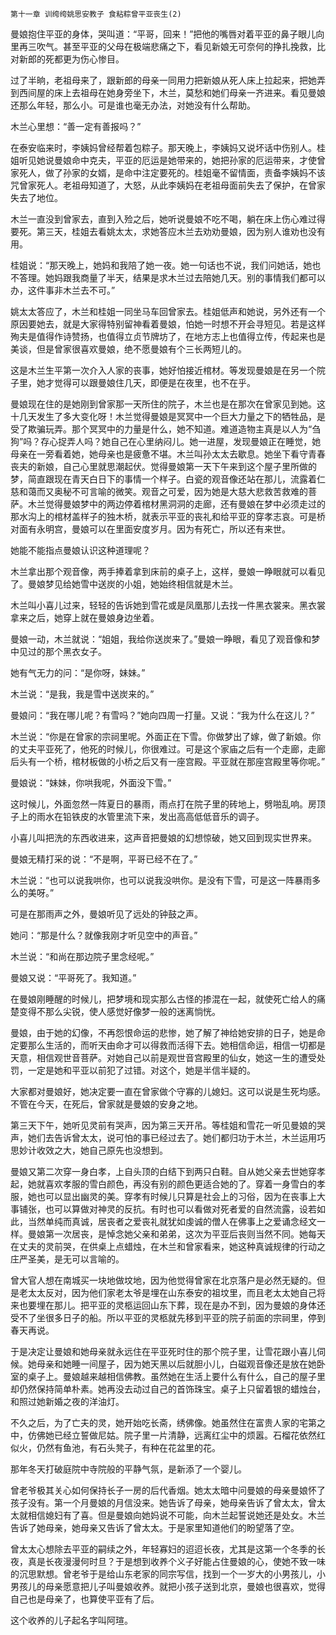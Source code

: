     第十一章 训绔绔姚思安教子 食粘粽曾平亚丧生(2) 

   曼娘抱住平亚的身体，哭叫道：“平哥，回来！”把他的嘴唇对着平亚的鼻子眼儿向里再三吹气。甚至平亚的父母在极端悲痛之下，看见新娘无可奈何的挣扎挽救，比对新郎的死都更为伤心惨目。

   过了半晌，老祖母来了，跟新郎的母亲一同用力把新娘从死人床上拉起来，把她弄到西间屋的床上去祖母在她身旁坐下，木兰，莫愁和她们母亲一齐进来。看见曼娘还那么年轻，那么小。可是谁也毫无办法，对她没有什么帮助。

   木兰心里想：“善一定有善报吗？”

   在泰安临来时，李姨妈曾经帮着包粽子。那天晚上，李姨妈又说坏话中伤别人。桂姐听见她说曼娘命中克夫，平亚的厄运是她带来的，她把孙家的厄运带来，才使曾家死人，做了孙家的女婿，是命中注定要死的。桂姐毫不留情面，责备李姨妈不该咒曾家死人。老祖母知道了，大怒，从此李姨妈在老祖母面前失去了保护，在曾家失去了地位。

   木兰一直没到曾家去，直到入殓之后，她听说曼娘不吃不喝，躺在床上伤心难过得要死。第三天，桂姐去看姚太太，求她答应木兰去劝劝曼娘，因为别人谁劝也没有用。

   桂姐说：“那天晚上，她妈和我陪了她一夜。她一句话也不说，我们问她话，她也不答理。她妈跟我商量了半天，结果是求木兰过去陪她几天。别的事情我们都可以办，这件事非木兰去不可。”

   姚太太答应了，木兰和桂姐一同坐马车回曾家去。桂姐低声和她说，另外还有一个原因要她去，就是大家得特别留神看着曼娘，怕她一时想不开会寻短见。若是这样殉夫是值得作诗赞扬，也值得立贞节牌坊了，在地方志上也值得立传，传起来也是美谈，但是曾家很喜欢曼娘，绝不愿曼娘有个三长两短儿的。

   这是木兰生平第一次介入人家的丧事，她好怕接近棺材。等发现曼娘是在另一个院子里，她才觉得可以跟曼娘住几天，即便是在夜里，也不在乎。

   曼娘现在住的是她刚到曾家那一天所住的院子，木兰也是在那次在曾家见到她。这十几天发生了多大变化呀！木兰觉得曼娘是冥冥中一个巨大力量之下的牺牲品，是受了欺骗玩弄。那个冥冥中的力量是什么，她不知道。难道造物主真是以人为“刍狗”吗？存心捉弄人吗？她自己在心里纳闷儿。她一进屋，发现曼娘正在睡觉，她母亲在一旁看着她，她母亲也是疲惫不堪。木兰叫孙太太去歇息。她坐下看守青春丧夫的新娘，自己心里就思潮起伏。觉得曼娘第一天下午来到这个屋子里所做的梦，简直跟现在青天白日下的事情一个样子。白瓷的观音像还站在那儿，流露着仁慈和蔼而又奥秘不可言喻的微笑。观音之可爱，因为她是大慈大悲救苦救难的菩萨。木兰觉得曼娘梦中的两边停着棺材黑洞洞的走廊，还有曼娘在梦中必须走过的那水沟上的棺材盖样子的独木桥，就表示平亚的丧礼和给平亚的穿孝志哀。可是桥对面有永明宫，曼娘可以在里面安度岁月。因为有死亡，所以还有来世。

   她能不能指点曼娘认识这种道理呢？

   木兰拿出那个观音像，两手捧着拿到床前的桌子上，这样，曼娘一睁眼就可以看见了。曼娘梦见给她雪中送炭的小姐，她始终相信就是木兰。

   木兰叫小喜儿过来，轻轻的告诉她到雪花或是凤凰那儿去找一件黑衣裳来。黑衣裳拿来之后，她穿上就在曼娘身边坐着。

   曼娘一动，木兰就说：“姐姐，我给你送炭来了。”曼娘一睁眼，看见了观音像和梦中见过的那个黑衣女子。

   她有气无力的问：“是你呀，妹妹。”

   木兰说：“是我，我是雪中送炭来的。”

   曼娘问：“我在哪儿呢？有雪吗？”她向四周一打量。又说：“我为什么在这儿？”

   木兰说：“你是在曾家的宗祠里呢。外面正在下雪。你做梦出了嫁，做了新娘。你的丈夫平亚死了，他死的时候儿，你很难过。可是这个家庙之后有一个走廊，走廊后头有一个桥，棺材板做的小桥之后又有一座宫殿。平亚就在那座宫殿里等你呢。”

   曼娘说：“妹妹，你哄我呢，外面没下雪。”

   这时候儿，外面忽然一阵夏日的暴雨，雨点打在院子里的砖地上，劈啪乱响。房顶子上的雨水在铅铁皮的水管里流下来，发出高高低低音乐的调子。

   小喜儿叫把洗的东西收进来，这声音把曼娘的幻想惊破，她又回到现实世界来。

   曼娘无精打采的说：“不是啊，平哥已经不在了。”

   木兰说：“也可以说我哄你，也可以说我没哄你。是没有下雪，可是这一阵暴雨多么的美呀。”

   可是在那雨声之外，曼娘听见了远处的钟鼓之声。

   她问：“那是什么？就像我刚才听见空中的声音。”

   木兰说：“和尚在那边院子里念经呢。”

   曼娘又说：“平哥死了。我知道。”

   在曼娘刚睡醒的时候儿，把梦境和现实那么古怪的掺混在一起，就使死亡给人的痛楚变得不那么尖锐，使人感觉好像梦一般的迷离惝恍。

   曼娘，由于她的幻像，不再怨恨命运的悲惨，她了解了神给她安排的日子，她是命定要那么生活的，而听天由命才可以得救而活得下去。她相信命运，相信一切都是天意，相信观世音菩萨。对她自己以前是观世音宫殿里的仙女，她这一生的遭受处罚，一定是她和平亚以前犯了过错。对这个，她是半信半疑的。

   大家都对曼娘好，她决定要一直在曾家做个守寡的儿媳妇。这可以说是生死均感。不管在今天，在死后，曾家就是曼娘的安身之地。

   第三天下午，她听见灵前有哭声，因为第三天开吊。等桂姐和雪花一听见曼娘的哭声，她们去告诉曾太太，说可怕的事已经过去了。她们都归功于木兰，木兰运用巧思妙计收效之大，她自己原先也没想到。

   曼娘又第二次穿一身白孝，上自头顶的白结下到两只白鞋。自从她父亲去世她穿孝起，她就喜欢孝服的雪白颜色，再没有别的颜色更适合她的了。穿着一身雪白的孝服，她也可以显出幽灵的美。穿孝有时候儿只算是社会上的习俗，因为在丧事上大事铺张，也可以算做对神灵的反抗。有时也可以看做对死者爱的自然流露，设若如此，当然单纯而真诚，居丧者之爱丧礼就犹如虔诚的僧人在佛事上之爱诵念经文一样。曼娘第一次居丧，是悼念她父亲和弟弟，这次为平亚后丧则当然不同。她每天在丈夫的灵前哭，在供桌上点蜡烛，在木兰和曾家看来，她这种真诚规律的行动之庄严圣美，是无可以言喻的。

   曾大官人想在南城买一块地做坟地，因为他觉得曾家在北京落户是必然无疑的。但是老太太反对，因为他们家老太爷是埋在山东泰安的祖坟里，而且老太太她自己将来也要埋在那儿。把平亚的灵柩运回山东下葬，现在是办不到，因为曼娘的身体还受不了坐很多日子的船。所以平亚的灵柩就先移到平亚的院子前面的宗祠里，停到春天再说。

   于是决定让曼娘和她母亲就永远住在平亚死时住的那个院子里，让雪花跟小喜儿伺候。她母亲和她睡一间屋子，因为她天黑以后就胆小儿，白磁观音像还是放在她卧室的桌子上。曼娘越来越相信佛教。虽然她在生活上要什么有什么，自己的屋子里却仍然保持简单朴素。她再没去动过自己的首饰珠宝。桌子上只留着银的蜡烛台，和照过她新婚之夜的洋油灯。

   不久之后，为了亡夫的灵，她开始吃长斋，绣佛像。她虽然住在富贵人家的宅第之中，仿佛她已经立誓做尼姑。院子里一片清静，远离红尘中的烦嚣。石榴花依然红似火，仍然有鱼池，有石头凳子，有种在花盆里的花。

   那年冬天打破庭院中寺院般的平静气氛，是新添了一个婴儿。

   曾老爷极其关心如何保持长子一房的后代香烟。她太太暗中问曼娘的母亲曼娘怀了孩子没有。第一个月曼娘的月信没来。她告诉了母亲，她母亲告诉了曾太太，曾太太就相信媳妇有了喜。但是曼娘向她妈说不可能，向木兰起誓说她还是处女。木兰告诉了她母亲，她母亲又告诉了曾太太。于是家里知道他们的盼望落了空。

   曾太太心想除去平亚的嗣续之外，年轻寡妇的迢迢长夜，尤其是这第一个冬季的长夜，真是长夜漫漫何时旦？于是想到收养个义子好能占住曼娘的心，使她不致一味的沉思默想。曾老爷于是给山东老家的同宗写信，找到一个一岁大的小男孩儿，小男孩儿的母亲愿意把儿子叫曼娘收养。就把小孩子送到北京，曼娘也很喜欢，觉得自己也是母亲了，也算使平亚有了后。

   这个收养的儿子起名字叫阿瑄。

